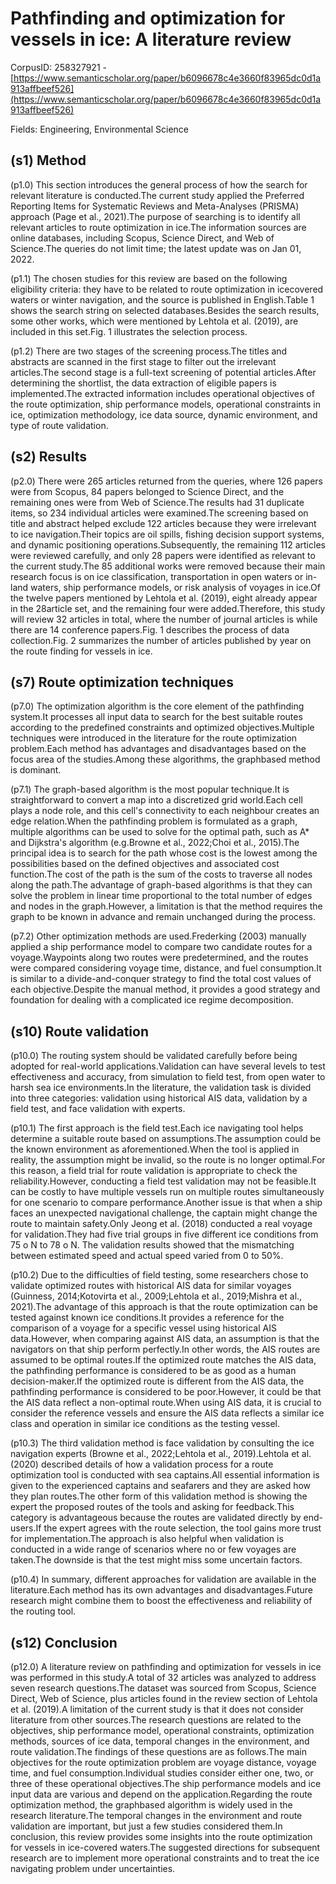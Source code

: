 # Pathfinding and optimization for vessels in ice: A literature review

CorpusID: 258327921 - [https://www.semanticscholar.org/paper/b6096678c4e3660f83965dc0d1a913affbeef526](https://www.semanticscholar.org/paper/b6096678c4e3660f83965dc0d1a913affbeef526)

Fields: Engineering, Environmental Science

## (s1) Method
(p1.0) This section introduces the general process of how the search for relevant literature is conducted.The current study applied the Preferred Reporting Items for Systematic Reviews and Meta-Analyses (PRISMA) approach (Page et al., 2021).The purpose of searching is to identify all relevant articles to route optimization in ice.The information sources are online databases, including Scopus, Science Direct, and Web of Science.The queries do not limit time; the latest update was on Jan 01, 2022.

(p1.1) The chosen studies for this review are based on the following eligibility criteria: they have to be related to route optimization in icecovered waters or winter navigation, and the source is published in English.Table 1 shows the search string on selected databases.Besides the search results, some other works, which were mentioned by Lehtola et al. (2019), are included in this set.Fig. 1 illustrates the selection process.

(p1.2) There are two stages of the screening process.The titles and abstracts are scanned in the first stage to filter out the irrelevant articles.The second stage is a full-text screening of potential articles.After determining the shortlist, the data extraction of eligible papers is implemented.The extracted information includes operational objectives of the route optimization, ship performance models, operational constraints in ice, optimization methodology, ice data source, dynamic environment, and type of route validation.
## (s2) Results
(p2.0) There were 265 articles returned from the queries, where 126 papers were from Scopus, 84 papers belonged to Science Direct, and the remaining ones were from Web of Science.The results had 31 duplicate items, so 234 individual articles were examined.The screening based on title and abstract helped exclude 122 articles because they were irrelevant to ice navigation.Their topics are oil spills, fishing decision support systems, and dynamic positioning operations.Subsequently, the remaining 112 articles were reviewed carefully, and only 28 papers were identified as relevant to the current study.The 85 additional works were removed because their main research focus is on ice classification, transportation in open waters or in-land waters, ship performance models, or risk analysis of voyages in ice.Of the twelve papers mentioned by Lehtola et al. (2019), eight already appear in the 28article set, and the remaining four were added.Therefore, this study will review 32 articles in total, where the number of journal articles is while there are 14 conference papers.Fig. 1 describes the process of data collection.Fig. 2 summarizes the number of articles published by year on the route finding for vessels in ice.
## (s7) Route optimization techniques
(p7.0) The optimization algorithm is the core element of the pathfinding system.It processes all input data to search for the best suitable routes according to the predefined constraints and optimized objectives.Multiple techniques were introduced in the literature for the route optimization problem.Each method has advantages and disadvantages based on the focus area of the studies.Among these algorithms, the graphbased method is dominant.

(p7.1) The graph-based algorithm is the most popular technique.It is straightforward to convert a map into a discretized grid world.Each cell plays a node role, and this cell's connectivity to each neighbour creates an edge relation.When the pathfinding problem is formulated as a graph, multiple algorithms can be used to solve for the optimal path, such as A* and Dijkstra's algorithm (e.g.Browne et al., 2022;Choi et al., 2015).The principal idea is to search for the path whose cost is the lowest among the possibilities based on the defined objectives and associated cost function.The cost of the path is the sum of the costs to traverse all nodes along the path.The advantage of graph-based algorithms is that they can solve the problem in linear time proportional to the total number of edges and nodes in the graph.However, a limitation is that the method requires the graph to be known in advance and remain unchanged during the process.

(p7.2) Other optimization methods are used.Frederking (2003) manually applied a ship performance model to compare two candidate routes for a voyage.Waypoints along two routes were predetermined, and the routes were compared considering voyage time, distance, and fuel consumption.It is similar to a divide-and-conquer strategy to find the total cost values of each objective.Despite the manual method, it provides a good strategy and foundation for dealing with a complicated ice regime decomposition.
## (s10) Route validation
(p10.0) The routing system should be validated carefully before being adopted for real-world applications.Validation can have several levels to test effectiveness and accuracy, from simulation to field test, from open water to harsh sea ice environments.In the literature, the validation task is divided into three categories: validation using historical AIS data, validation by a field test, and face validation with experts.

(p10.1) The first approach is the field test.Each ice navigating tool helps determine a suitable route based on assumptions.The assumption could be the known environment as aforementioned.When the tool is applied in reality, the assumption might be invalid, so the route is no longer optimal.For this reason, a field trial for route validation is appropriate to check the reliability.However, conducting a field test validation may not be feasible.It can be costly to have multiple vessels run on multiple routes simultaneously for one scenario to compare performance.Another issue is that when a ship faces an unexpected navigational challenge, the captain might change the route to maintain safety.Only Jeong et al. (2018) conducted a real voyage for validation.They had five trial groups in five different ice conditions from 75 o N to 78 o N. The validation results showed that the mismatching between estimated speed and actual speed varied from 0 to 50%.

(p10.2) Due to the difficulties of field testing, some researchers chose to validate optimized routes with historical AIS data for similar voyages (Guinness, 2014;Kotovirta et al., 2009;Lehtola et al., 2019;Mishra et al., 2021).The advantage of this approach is that the route optimization can be tested against known ice conditions.It provides a reference for the comparison of a voyage for a specific vessel using historical AIS data.However, when comparing against AIS data, an assumption is that the navigators on that ship perform perfectly.In other words, the AIS routes are assumed to be optimal routes.If the optimized route matches the AIS data, the pathfinding performance is considered to be as good as a human decision-maker.If the optimized route is different from the AIS data, the pathfinding performance is considered to be poor.However, it could be that the AIS data reflect a non-optimal route.When using AIS data, it is crucial to consider the reference vessels and ensure the AIS data reflects a similar ice class and operation in similar ice conditions as the testing vessel.

(p10.3) The third validation method is face validation by consulting the ice navigation experts (Browne et al., 2022;Lehtola et al., 2019).Lehtola et al. (2020) described details of how a validation process for a route optimization tool is conducted with sea captains.All essential information is given to the experienced captains and seafarers and they are asked how they plan routes.The other form of this validation method is showing the expert the proposed routes of the tools and asking for feedback.This category is advantageous because the routes are validated directly by end-users.If the expert agrees with the route selection, the tool gains more trust for implementation.The approach is also helpful when validation is conducted in a wide range of scenarios where no or few voyages are taken.The downside is that the test might miss some uncertain factors.

(p10.4) In summary, different approaches for validation are available in the literature.Each method has its own advantages and disadvantages.Future research might combine them to boost the effectiveness and reliability of the routing tool.
## (s12) Conclusion
(p12.0) A literature review on pathfinding and optimization for vessels in ice was performed in this study.A total of 32 articles was analyzed to address seven research questions.The dataset was sourced from Scopus, Science Direct, Web of Science, plus articles found in the review section of Lehtola et al. (2019).A limitation of the current study is that it does not consider literature from other sources.The research questions are related to the objectives, ship performance model, operational constraints, optimization methods, sources of ice data, temporal changes in the environment, and route validation.The findings of these questions are as follows.The main objectives for the route optimization problem are voyage distance, voyage time, and fuel consumption.Individual studies consider either one, two, or three of these operational objectives.The ship performance models and ice input data are various and depend on the application.Regarding the route optimization method, the graphbased algorithm is widely used in the research literature.The temporal changes in the environment and route validation are important, but just a few studies considered them.In conclusion, this review provides some insights into the route optimization for vessels in ice-covered waters.The suggested directions for subsequent research are to implement more operational constraints and to treat the ice navigating problem under uncertainties.
